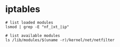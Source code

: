 # iptables

    # list loaded modules
    lsmod | grep -E "nf_|xt_|ip"

    # list available modules
    ls /lib/modules/$(uname -r)/kernel/net/netfilter
